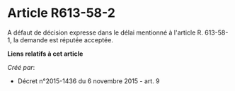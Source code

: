 # Article R613-58-2

A défaut de décision expresse dans le délai mentionné à l'article R. 613-58-1, la demande est réputée acceptée.

**Liens relatifs à cet article**

_Créé par_:

  - Décret n°2015-1436 du 6 novembre 2015 - art. 9
